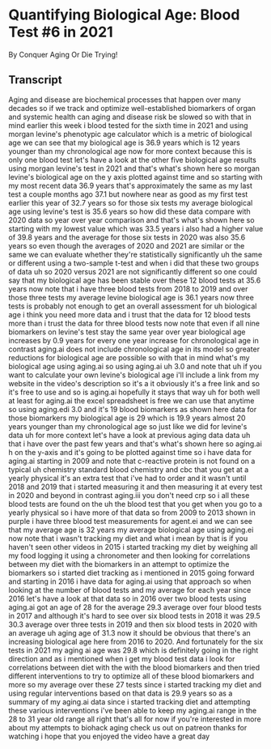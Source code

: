 # Quantifying Biological Age: Blood Test #6 in 2021

By Conquer Aging Or Die Trying! 


## Transcript

Aging and disease are biochemical processes that happen over many decades so if we track and optimize well-established biomarkers of organ and systemic health can aging and disease risk be slowed so with that in mind earlier this week i blood tested for the sixth time in 2021 and using morgan levine's phenotypic age calculator which is a metric of biological age we can see that my biological age is 36.9 years which is 12 years younger than my chronological age now for more context because this is only one blood test let's have a look at the other five biological age results using morgan levine's test in 2021 and that's what's shown here so morgan levine's biological age on the y axis plotted against time and so starting with my most recent data 36.9 years that's approximately the same as my last test a couple months ago 37.1 but nowhere near as good as my first test earlier this year of 32.7 years so for those six tests my average biological age using levine's test is 35.6 years so how did these data compare with 2020 data so year over year comparison and that's what's shown here so starting with my lowest value which was 33.5 years i also had a higher value of 39.8 years and the average for those six tests in 2020 was also 35.6 years so even though the averages of 2020 and 2021 are similar or the same we can evaluate whether they're statistically significantly uh the same or different using a two-sample t-test and when i did that these two groups of data uh so 2020 versus 2021 are not significantly different so one could say that my biological age has been stable over these 12 blood tests at 35.6 years now note that i have three blood tests from 2018 to 2019 and over those three tests my average levine biological age is 36.1 years now three tests is probably not enough to get an overall assessment for uh biological age i think you need more data and i trust that the data for 12 blood tests more than i trust the data for three blood tests now note that even if all nine biomarkers on levine's test stay the same year over year biological age increases by 0.9 years for every one year increase for chronological age in contrast aging.ai does not include chronological age in its model so greater reductions for biological age are possible so with that in mind what's my biological age using aging.ai so using aging.ai uh 3.0 and note that uh if you want to calculate your own levine's biological age i'll include a link from my website in the video's description so it's a it obviously it's a free link and so it's free to use and so is aging.ai hopefully it stays that way uh for both well at least for aging.ai the excel spreadsheet is free we can use that anytime so using aging.edi 3.0 and it's 19 blood biomarkers as shown here data for those biomarkers my biological age is 29 which is 19.9 years almost 20 years younger than my chronological age so just like we did for levine's data uh for more context let's have a look at previous aging data data uh that i have over the past few years and that's what's shown here so aging.ai h on the y-axis and it's going to be plotted against time so i have data for aging.ai starting in 2009 and note that c-reactive protein is not found on a typical uh chemistry standard blood chemistry and cbc that you get at a yearly physical it's an extra test that i've had to order and it wasn't until 2018 and 2019 that i started measuring it and then measuring it at every test in 2020 and beyond in contrast aging.iii you don't need crp so i all these blood tests are found on the uh the blood test that you get when you go to a yearly physical so i have more of that data so from 2009 to 2013 shown in purple i have three blood test measurements for agent.ei and we can see that my average age is 32 years my average biological age using aging.ei now note that i wasn't tracking my diet and what i mean by that is if you haven't seen other videos in 2015 i started tracking my diet by weighing all my food logging it using a chronometer and then looking for correlations between my diet with the biomarkers in an attempt to optimize the biomarkers so i started diet tracking as i mentioned in 2015 going forward and starting in 2016 i have data for aging.ai using that approach so when looking at the number of blood tests and my average for each year since 2016 let's have a look at that data so in 2016 over two blood tests using aging.ai got an age of 28 for the average 29.3 average over four blood tests in 2017 and although it's hard to see over six blood tests in 2018 it was 29.5 30.3 average over three tests in 2019 and then six blood tests in 2020 with an average uh aging age of 31.3 now it should be obvious that there's an increasing biological age here from 2016 to 2020. And fortunately for the six tests in 2021 my aging ai age was 29.8 which is definitely going in the right direction and as i mentioned when i get my blood test data i look for correlations between diet with the with the blood biomarkers and then tried different interventions to try to optimize all of these blood biomarkers and more so my average over these 27 tests since i started tracking my diet and using regular interventions based on that data is 29.9 years so as a summary of my aging.ai data since i started tracking diet and attempting these various interventions i've been able to keep my aging.ai range in the 28 to 31 year old range all right that's all for now if you're interested in more about my attempts to biohack aging check us out on patreon thanks for watching i hope that you enjoyed the video have a great day

